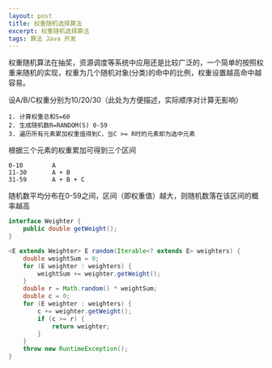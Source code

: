 ```yaml
---
layout: post
title: 权重随机选择算法
excerpt: 权重随机选择算法
tags: 算法 Java 开发
---
```


权重随机算法在抽奖，资源调度等系统中应用还是比较广泛的，一个简单的按照权重来随机的实现，权重为几个随机对象(分类)的命中的比例，权重设置越高命中越容易。

设A/B/C权重分别为10/20/30（此处为方便描述，实际顺序对计算无影响）

```shell
1. 计算权重总和S=60
2. 生成随机数R=RANDOM(S) 0-59
3. 遍历所有元素累加权重值得到C，当C >= R时的元素即为选中元素
```

根据三个元素的权重累加可得到三个区间

```shell
0-10        A
11-30       A + B
31-59       A + B + C
```

随机数平均分布在0-59之间，区间（即权重值）越大，则随机数落在该区间的概率越高

```java
interface Weighter {
    public double getWeight();
}
```

```java
<E extends Weighter> E random(Iterable<? extends E> weighters) {
    double weightSum = 0;
    for (E weighter : weighters) {
        weightSum += weighter.getWeight();
    }
    double r = Math.random() * weightSum;
    double c = 0;
    for (E weighter : weighters) {
        c += weighter.getWeight();
        if (c >= r) {
            return weighter;
        }
    }
    throw new RuntimeException();
}

```
